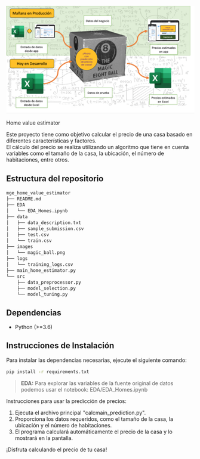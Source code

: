![Magic home price predictor](/images/magic_ball.png)

Home value estimator

Este proyecto tiene como objetivo calcular el precio de una casa basado en diferentes características y factores.  
El cálculo del precio se realiza utilizando un algoritmo que tiene en cuenta variables como el tamaño de la casa,
la ubicación, el número de habitaciones, entre otros.

## Estructura del repositorio
```
mge_home_value_estimator  
├── README.md  
├── EDA  
│   └── EDA_Homes.ipynb  
├── data  
│   ├── data_description.txt  
│   ├── sample_submission.csv  
│   ├── test.csv  
│   └── train.csv  
├── images  
│   └── magic_ball.png  
├── logs  
│   └── training_logs.csv  
├── main_home_estimator.py  
└── src  
    ├── data_preprocessor.py  
    ├── model_selection.py  
    └── model_tuning.py  
```

## Dependencias

- Python (>=3.6)

## Instrucciones de Instalación

Para instalar las dependencias necesarias, ejecute el siguiente comando:

```bash
pip install -r requirements.txt
```
> **EDA:** Para explorar las variables de la fuente original de datos podemos usar el notebook:
EDA/EDA_Homes.ipynb


Instrucciones para usar la predicción de precios:
1. Ejecuta el archivo principal "calcmain_prediction.py".
2. Proporciona los datos requeridos, como el tamaño de la casa, la ubicación y el número de habitaciones.
3. El programa calculará automáticamente el precio de la casa y lo mostrará en la pantalla.

¡Disfruta calculando el precio de tu casa!

